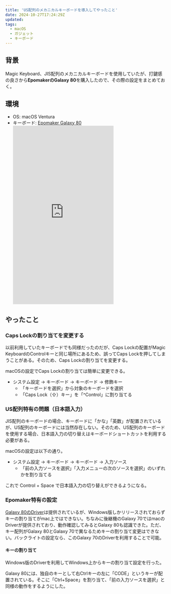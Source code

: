 ```yaml
---
title: 'US配列のメカニカルキーボードを導入してやったこと'
date: 2024-10-27T17:24:29Z
updated:
tags:
  - macOS
  - ガジェット
  - キーボード
---
```


## 背景

Magic Keyboard、JIS配列のメカニカルキーボードを使用していたが、打鍵感の良さから**EpomakerのGalaxy 80**を購入したので、その際の設定をまとめておく。

## 環境

- OS: macOS Ventura
- キーボード: [Epomaker Galaxy 80](https://epomaker.jp/ja/products/epomaker-feker-galaxy80)
   <iframe width="315" height="560" src="https://www.youtube.com/embed/mMVrbtLtsAU" frameborder="0" allow="accelerometer; autoplay; clipboard-write; encrypted-media;gyroscope; picture-in-picture; web-share" allowfullscreen></iframe>

## やったこと

### Caps Lockの割り当てを変更する

以前利用していたキーボードでも同様だったのだが、Caps Lockの配置がMagic KeyboardのControlキーと同じ場所にあるため、誤ってCaps Lockを押してしまうことがある。そのため、Caps Lockの割り当てを変更する。

macOSの設定でCaps Lockの割り当ては簡単に変更できる。

- システム設定 → キーボード → キーボード → 修飾キー
  - 「キーボードを選択」から対象のキーボードを選択
  - 「Caps Lock（⇧）キー」を「^Control」に割り当てる

### US配列特有の問題（日本語入力）

JIS配列のキーボードの場合、キーボードに「かな」「英数」が配置されているが、US配列のキーボードには当然存在しない。そのため、US配列のキーボードを使用する場合、日本語入力の切り替えはキーボードショートカットを利用する必要がある。

macOSの設定は以下の通り。

- システム設定 → キーボード → キーボード → 入力ソース
  - 「前の入力ソースを選択」「入力メニューの次のソースを選択」のいずれかを割り当てる

これで Control + Space で日本語入力の切り替えができるようになる。

### Epomaker特有の設定

[Galaxy 80のDriver](https://epomaker.com/blogs/software/epomaker-x-feker-galaxy80-driver?srsltid=AfmBOoqPNSbo8h1oXIoPABGEYnObe0ERZ-rKeXhplyOK6tdrAo6pC2B0)は提供されているが、Windows版しかリリースされておらずキーの割り当てがmac上ではできない。ちなみに後継機のGalaxy 70ではmacのDriverが提供されており、動作確認してみるとGalaxy 80も認識できた。ただ、キー配列がGalaxy 80とGalaxy 70で異なるためキーの割り当て変更はできない。バックライトの設定なら、このGalaxy 70のDriverを利用することで可能。

#### キーの割り当て

Windows版のDriverを利用してWindows上からキーの割り当て設定を行った。

Galaxy 80には、独自のキーとして右Ctrlキーの左に「CODE」というキーが配置されている。そこに「Ctrl+Space」を割り当て、「前の入力ソースを選択」と同様の動作をするようにした。
